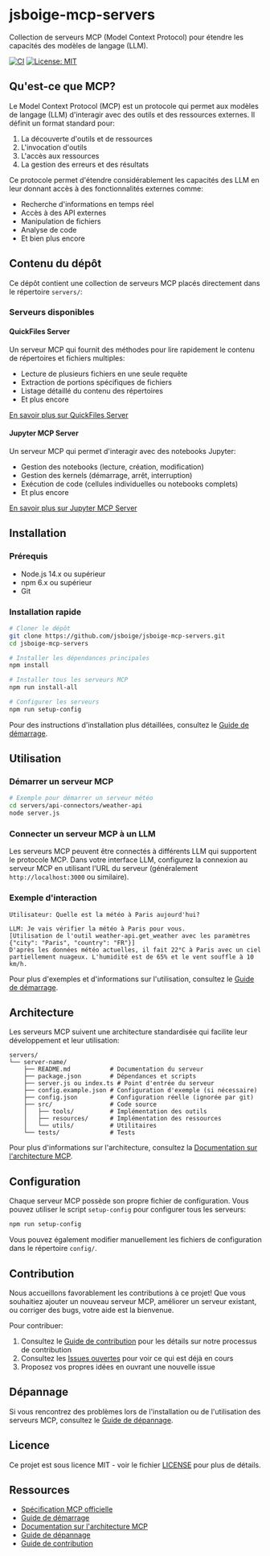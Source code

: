 # jsboige-mcp-servers

Collection de serveurs MCP (Model Context Protocol) pour étendre les capacités des modèles de langage (LLM).

[![CI](https://github.com/jsboige/jsboige-mcp-servers/actions/workflows/ci.yml/badge.svg)](https://github.com/jsboige/jsboige-mcp-servers/actions/workflows/ci.yml)
[![License: MIT](https://img.shields.io/badge/License-MIT-yellow.svg)](https://opensource.org/licenses/MIT)

## Qu'est-ce que MCP?

Le Model Context Protocol (MCP) est un protocole qui permet aux modèles de langage (LLM) d'interagir avec des outils et des ressources externes. Il définit un format standard pour:

1. La découverte d'outils et de ressources
2. L'invocation d'outils
3. L'accès aux ressources
4. La gestion des erreurs et des résultats

Ce protocole permet d'étendre considérablement les capacités des LLM en leur donnant accès à des fonctionnalités externes comme:
- Recherche d'informations en temps réel
- Accès à des API externes
- Manipulation de fichiers
- Analyse de code
- Et bien plus encore

## Contenu du dépôt

Ce dépôt contient une collection de serveurs MCP placés directement dans le répertoire `servers/`:

### Serveurs disponibles

#### QuickFiles Server

Un serveur MCP qui fournit des méthodes pour lire rapidement le contenu de répertoires et fichiers multiples:
- Lecture de plusieurs fichiers en une seule requête
- Extraction de portions spécifiques de fichiers
- Listage détaillé du contenu des répertoires
- Et plus encore

[En savoir plus sur QuickFiles Server](servers/quickfiles-server/README.md)

#### Jupyter MCP Server

Un serveur MCP qui permet d'interagir avec des notebooks Jupyter:
- Gestion des notebooks (lecture, création, modification)
- Gestion des kernels (démarrage, arrêt, interruption)
- Exécution de code (cellules individuelles ou notebooks complets)
- Et plus encore

[En savoir plus sur Jupyter MCP Server](servers/jupyter-mcp-server/README.md)

## Installation

### Prérequis

- Node.js 14.x ou supérieur
- npm 6.x ou supérieur
- Git

### Installation rapide

```bash
# Cloner le dépôt
git clone https://github.com/jsboige/jsboige-mcp-servers.git
cd jsboige-mcp-servers

# Installer les dépendances principales
npm install

# Installer tous les serveurs MCP
npm run install-all

# Configurer les serveurs
npm run setup-config
```

Pour des instructions d'installation plus détaillées, consultez le [Guide de démarrage](docs/getting-started.md).

## Utilisation

### Démarrer un serveur MCP

```bash
# Exemple pour démarrer un serveur météo
cd servers/api-connectors/weather-api
node server.js
```

### Connecter un serveur MCP à un LLM

Les serveurs MCP peuvent être connectés à différents LLM qui supportent le protocole MCP. Dans votre interface LLM, configurez la connexion au serveur MCP en utilisant l'URL du serveur (généralement `http://localhost:3000` ou similaire).

### Exemple d'interaction

```
Utilisateur: Quelle est la météo à Paris aujourd'hui?

LLM: Je vais vérifier la météo à Paris pour vous.
[Utilisation de l'outil weather-api.get_weather avec les paramètres {"city": "Paris", "country": "FR"}]
D'après les données météo actuelles, il fait 22°C à Paris avec un ciel partiellement nuageux. L'humidité est de 65% et le vent souffle à 10 km/h.
```

Pour plus d'exemples et d'informations sur l'utilisation, consultez le [Guide de démarrage](docs/getting-started.md).

## Architecture

Les serveurs MCP suivent une architecture standardisée qui facilite leur développement et leur utilisation:

```
servers/
└── server-name/
    ├── README.md           # Documentation du serveur
    ├── package.json        # Dépendances et scripts
    ├── server.js ou index.ts # Point d'entrée du serveur
    ├── config.example.json # Configuration d'exemple (si nécessaire)
    ├── config.json         # Configuration réelle (ignorée par git)
    ├── src/                # Code source
    │   ├── tools/          # Implémentation des outils
    │   ├── resources/      # Implémentation des ressources
    │   └── utils/          # Utilitaires
    └── tests/              # Tests
```

Pour plus d'informations sur l'architecture, consultez la [Documentation sur l'architecture MCP](docs/architecture.md).

## Configuration

Chaque serveur MCP possède son propre fichier de configuration. Vous pouvez utiliser le script `setup-config` pour configurer tous les serveurs:

```bash
npm run setup-config
```

Vous pouvez également modifier manuellement les fichiers de configuration dans le répertoire `config/`.

## Contribution

Nous accueillons favorablement les contributions à ce projet! Que vous souhaitiez ajouter un nouveau serveur MCP, améliorer un serveur existant, ou corriger des bugs, votre aide est la bienvenue.

Pour contribuer:

1. Consultez le [Guide de contribution](CONTRIBUTING.md) pour les détails sur notre processus de contribution
2. Consultez les [Issues ouvertes](https://github.com/jsboige/jsboige-mcp-servers/issues) pour voir ce qui est déjà en cours
3. Proposez vos propres idées en ouvrant une nouvelle issue

## Dépannage

Si vous rencontrez des problèmes lors de l'installation ou de l'utilisation des serveurs MCP, consultez le [Guide de dépannage](docs/troubleshooting.md).

## Licence

Ce projet est sous licence MIT - voir le fichier [LICENSE](LICENSE) pour plus de détails.

## Ressources

- [Spécification MCP officielle](https://github.com/microsoft/mcp)
- [Guide de démarrage](docs/getting-started.md)
- [Documentation sur l'architecture MCP](docs/architecture.md)
- [Guide de dépannage](docs/troubleshooting.md)
- [Guide de contribution](CONTRIBUTING.md)